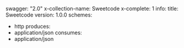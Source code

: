 swagger: "2.0"
x-collection-name: Sweetcode
x-complete: 1
info:
  title: Sweetcode
  version: 1.0.0
schemes:
- http
produces:
- application/json
consumes:
- application/json